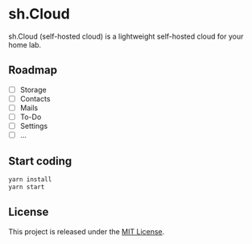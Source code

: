# sh.Cloud

sh.Cloud (self-hosted cloud) is a lightweight self-hosted cloud for your home lab.

## Roadmap

- [ ] Storage
- [ ] Contacts
- [ ] Mails
- [ ] To-Do
- [ ] Settings
- [ ] ...

## Start coding

```bash
yarn install
yarn start
```

## License

This project is released under the [MIT License](./LICENSE.md).
